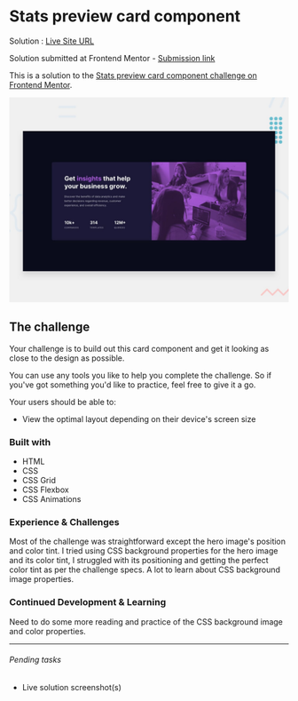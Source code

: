 # Stats preview card component

Solution : [Live Site URL](https://frontend-mentor-challenges-ecru.vercel.app/stats-preview-card-component/)

Solution submitted  at Frontend Mentor - [Submission link](https://www.frontendmentor.io/solutions/stats-preview-card-component-some-css-animations-7vOY0TU9h)

This is a solution to the [Stats preview card component challenge on Frontend Mentor](https://www.frontendmentor.io/challenges/stats-preview-card-component-8JqbgoU62).

![Design preview for the Stats preview card component coding challenge](./design/desktop-preview.jpg)


## The challenge

Your challenge is to build out this card component and get it looking as close to the design as possible.

You can use any tools you like to help you complete the challenge. So if you've got something you'd like to practice, feel free to give it a go.

Your users should be able to:

- View the optimal layout depending on their device's screen size

### Built with
- HTML
- CSS
- CSS Grid
- CSS Flexbox
- CSS Animations

### Experience & Challenges
Most of the challenge was straightforward except the hero image's position and color tint.
I tried using CSS background properties for the hero image and its  color tint, I struggled with its positioning and getting the perfect color tint as per the challenge specs. A lot to learn about CSS background image properties. 

### Continued Development & Learning
Need to do some more reading and practice of the CSS background image and color properties. 

---

###### Pending tasks

- Live solution screenshot(s)

